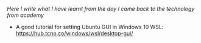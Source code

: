 *Here I write what I have learnt from the day I came back to the technology from academy*


- A good tutorial for setting Ubuntu GUI in Windows 10 WSL:   https://hub.tcno.co/windows/wsl/desktop-gui/
